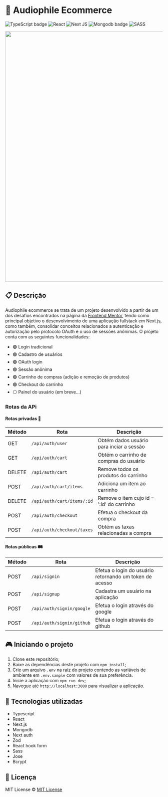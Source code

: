 # 🛒 Audiophile Ecommerce

![TypeScript badge](https://img.shields.io/badge/typescript-%23007ACC.svg?style=for-the-badge&logo=typescript&logoColor=white)
![React](https://img.shields.io/badge/react-%2320232a.svg?style=for-the-badge&logo=react&logoColor=%2361DAFB)
![Next JS](https://img.shields.io/badge/Next-black?style=for-the-badge&logo=next.js&logoColor=white)
![Mongodb badge](https://img.shields.io/badge/MongoDB-%234ea94b.svg?style=for-the-badge&logo=mongodb&logoColor=white)
![SASS](https://img.shields.io/badge/SASS-hotpink.svg?style=for-the-badge&logo=SASS&logoColor=white)

<img width="800px" src="https://github.com/nalbertcerqueira/nalbertcerqueira/assets/105606295/0013671f-449a-4ad2-919d-c6baba8bfd77">

## 📋 Descrição

Audiophile ecommerce se trata de um projeto desenvolvido a partir de um dos desafios encontrados na página da [Frontend Mentor](https://www.frontendmentor.io), tendo como principal objetivo o desenvolvimento de uma aplicação fullstack em Next.js, como também, consolidar conceitos relacionados a autenticação e autorização pelo protocolo OAuth e o uso de sessões anônimas. O projeto conta com as seguintes funcionalidades:

-   🟢 Login tradicional
-   🟢 Cadastro de usuários
-   🟢 OAuth login
-   🟢 Sessão anônima
-   🟢 Carrinho de compras (adição e remoção de produtos)
-   🟢 Checkout do carrinho
-   ⚪ Painel do usuário (em breve...)

### Rotas da APi

#### Rotas privadas 🔐

| **Método** | **Rota**                   | **Descrição**                             |
| ---------- | -------------------------- | ----------------------------------------- |
| GET        | `/api/auth/user`           | Obtém dados usuário para inciar a sessão  |
| GET        | `/api/auth/cart`           | Obtém o carrinho de compras do usuário    |
| DELETE     | `/api/auth/cart`           | Remove todos os produtos do carrinho      |
| POST       | `/api/auth/cart/items`     | Adiciona um item ao carrinho              |
| DELETE     | `/api/auth/cart/items/:id` | Remove o item cujo id = ':id' do carrinho |
| POST       | `/api/auth/checkout`       | Efetua o checkout da compra               |
| POST       | `/api/auth/checkout/taxes` | Obtém as taxas relacionadas a compra      |

#### Rotas públicas 🛤️

| **Método** | **Rota**                  | **Descrição**                                           |
| ---------- | ------------------------- | ------------------------------------------------------- |
| POST       | `/api/signin`             | Efetua o login do usuário retornando um token de acesso |
| POST       | `/api/signup`             | Cadastra um usuário na aplicação                        |
| POST       | `/api/auth/signin/google` | Efetua o login através do google                        |
| POST       | `/api/auth/signin/github` | Efetua o login através do github                        |

## 🎮 Iniciando o projeto

1. Clone este repositório;
2. Baixe as dependências deste projeto com `npm install`;
3. Crie um arquivo `.env` na raiz do projeto contendo as variáveis de ambiente em `.env.sample` com valores de sua preferência.
4. Inicie a aplicação com `npm run dev`;
5. Navegue até `http://localhost:3000` para visualizar a aplicação.

## 🚀 Tecnologias utilizadas

-   Typescript
-   React
-   Next.js
-   Mongodb
-   Next auth
-   Zod
-   React hook form
-   Sass
-   Jose
-   Bcrypt

## 📝 Licença

MIT License © [MIT License ](./LICENSE)
